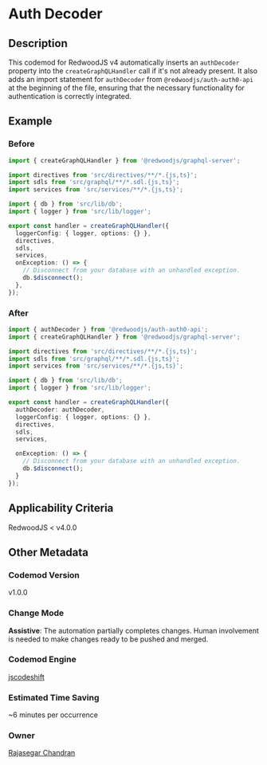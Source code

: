 # Auth Decoder

## Description

This codemod for RedwoodJS v4 automatically inserts an `authDecoder` property into the `createGraphQLHandler` call if it's not already present. It also adds an import statement for `authDecoder` from `@redwoodjs/auth-auth0-api` at the beginning of the file, ensuring that the necessary functionality for authentication is correctly integrated.

## Example

### Before

```ts
import { createGraphQLHandler } from '@redwoodjs/graphql-server';

import directives from 'src/directives/**/*.{js,ts}';
import sdls from 'src/graphql/**/*.sdl.{js,ts}';
import services from 'src/services/**/*.{js,ts}';

import { db } from 'src/lib/db';
import { logger } from 'src/lib/logger';

export const handler = createGraphQLHandler({
  loggerConfig: { logger, options: {} },
  directives,
  sdls,
  services,
  onException: () => {
    // Disconnect from your database with an unhandled exception.
    db.$disconnect();
  },
});
```

### After

```ts
import { authDecoder } from '@redwoodjs/auth-auth0-api';
import { createGraphQLHandler } from '@redwoodjs/graphql-server';

import directives from 'src/directives/**/*.{js,ts}';
import sdls from 'src/graphql/**/*.sdl.{js,ts}';
import services from 'src/services/**/*.{js,ts}';

import { db } from 'src/lib/db';
import { logger } from 'src/lib/logger';

export const handler = createGraphQLHandler({
  authDecoder: authDecoder,
  loggerConfig: { logger, options: {} },
  directives,
  sdls,
  services,

  onException: () => {
    // Disconnect from your database with an unhandled exception.
    db.$disconnect();
  }
});
```

## Applicability Criteria

RedwoodJS < v4.0.0

## Other Metadata

### Codemod Version

v1.0.0

### Change Mode

**Assistive**: The automation partially completes changes. Human involvement is needed to make changes ready to be pushed and merged.

### **Codemod Engine**

[jscodeshift](https://github.com/facebook/jscodeshift)

### Estimated Time Saving

~6 minutes per occurrence

### Owner

[Rajasegar Chandran](https://github.com/rajasegar)
